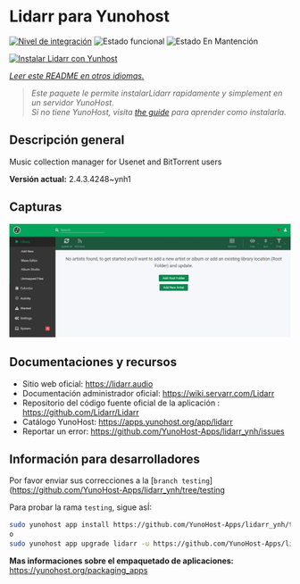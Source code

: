 <!--
Este archivo README esta generado automaticamente<https://github.com/YunoHost/apps/tree/master/tools/readme_generator>
No se debe editar a mano.
-->

# Lidarr para Yunohost

[![Nivel de integración](https://dash.yunohost.org/integration/lidarr.svg)](https://ci-apps.yunohost.org/ci/apps/lidarr/) ![Estado funcional](https://ci-apps.yunohost.org/ci/badges/lidarr.status.svg) ![Estado En Mantención](https://ci-apps.yunohost.org/ci/badges/lidarr.maintain.svg)

[![Instalar Lidarr con Yunhost](https://install-app.yunohost.org/install-with-yunohost.svg)](https://install-app.yunohost.org/?app=lidarr)

*[Leer este README en otros idiomas.](./ALL_README.md)*

> *Este paquete le permite instalarLidarr rapidamente y simplement en un servidor YunoHost.*  
> *Si no tiene YunoHost, visita [the guide](https://yunohost.org/install) para aprender como instalarla.*

## Descripción general

Music collection manager for Usenet and BitTorrent users

**Versión actual:** 2.4.3.4248~ynh1

## Capturas

![Captura de Lidarr](./doc/screenshots/screenshot.jpg)

## Documentaciones y recursos

- Sitio web oficial: <https://lidarr.audio>
- Documentación administrador oficial: <https://wiki.servarr.com/Lidarr>
- Repositorio del código fuente oficial de la aplicación : <https://github.com/Lidarr/Lidarr>
- Catálogo YunoHost: <https://apps.yunohost.org/app/lidarr>
- Reportar un error: <https://github.com/YunoHost-Apps/lidarr_ynh/issues>

## Información para desarrolladores

Por favor enviar sus correcciones a la [`branch testing`](https://github.com/YunoHost-Apps/lidarr_ynh/tree/testing

Para probar la rama `testing`, sigue asÍ:

```bash
sudo yunohost app install https://github.com/YunoHost-Apps/lidarr_ynh/tree/testing --debug
o
sudo yunohost app upgrade lidarr -u https://github.com/YunoHost-Apps/lidarr_ynh/tree/testing --debug
```

**Mas informaciones sobre el empaquetado de aplicaciones:** <https://yunohost.org/packaging_apps>
